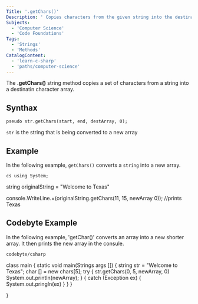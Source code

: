 ```yaml
---
Title: '.getChars()'
Description: ' Copies characters from the given string into the destination character array.'
Subjects:
  - 'Computer Science'
  - 'Code Foundations'
Tags:
  - 'Strings'
  - 'Methods'
CatalogContent:
  - 'learn-c-sharp'
  - 'paths/computer-science'
---
```


The **.getChars()** string method copies a set of characters from a string into a destinatin character array. 

## Synthax

``pseudo
str.getChars(start, end, destArray, 0);
``

`str` is the string that is being converted to a new array 

## Example

In the following example, `getChars()` converts a `string` into a new array. 

``cs
using System;
``

string originalString = "Welcome to Texas"

console.WriteLine.=(originalString.getChars(11, 15, newArray 0)); //prints Texas

## Codebyte Example

In the following example, 'getChar()' converts an array into a new shorter array. It then prints the new array in the consule. 

``codebyte/csharp ``

class main {
  static void main(Strings args [])
  {
    string str = "Welcome to Texas";
    char [] = new chars[5];
    try {
      str.getChars(0, 5, newArray, 0)
      System.out.println(newArray);
    }
    { catch (Exception ex) {
      System.out.pringln(ex)
    }
    }
  }

}
```
